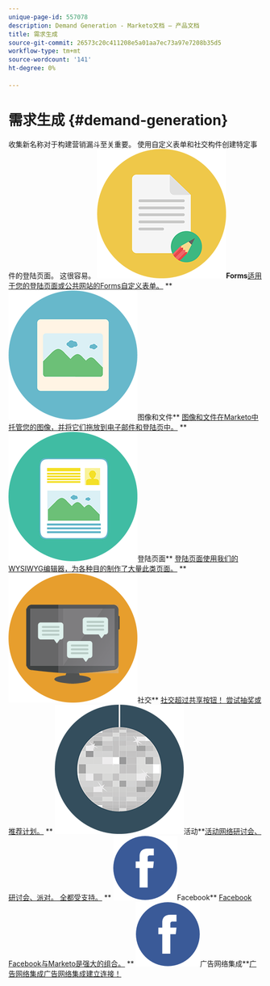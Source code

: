 ```yaml
---
unique-page-id: 557078
description: Demand Generation - Marketo文档 — 产品文档
title: 需求生成
source-git-commit: 26573c20c411208e5a01aa7ec73a97e7208b35d5
workflow-type: tm+mt
source-wordcount: '141'
ht-degree: 0%

---
```



# 需求生成 {#demand-generation}

收集新名称对于构建营销漏斗至关重要。 使用自定义表单和社交构件创建特定事件的登陆页面。 这很容易。
**![Forms](assets/documents-bookmarks-16.png)Forms**[适用于您的登陆页面或公共网站的Forms自定义表单。](https://docs.marketo.com/display/DOCS/Forms)     ** ![图像和文件](assets/graphic-design-tools-06.png)图像和文件** [图像和文件在Marketo中托管您的图像，并将它们拖放到电子邮件和登陆页中。](https://docs.marketo.com/display/DOCS/Images+and+Files)     ** ![登陆页面](assets/office-artboard-80.png)登陆页面** [登陆页面使用我们的WYSIWYG编辑器，为各种目的制作了大量此类页面。](https://docs.marketo.com/pages/viewpage.action?pageId=2359689)     ** ![社交](assets/chat-messages-18.png)社交** [社交超过共享按钮！ 尝试抽奖或推荐计划。](https://docs.marketo.com/display/DOCS/Social)     ** ![活动](assets/party-10.png)活动**[活动网络研讨会、研讨会、派对。 全都受支持。](https://docs.marketo.com/pages/viewpage.action?pageId=2949755)     ** ![Facebook](assets/facebook-icon.png)Facebook** [Facebook Facebook与Marketo是强大的组合。](https://docs.marketo.com/display/DOCS/Facebook)     ** ![广告网络集成](assets/facebook-icon.png)广告网络集成**[广告网络集成广告网络集成建立连接！](https://docs.marketo.com/display/DOCS/Ad+Network+Integrations)
